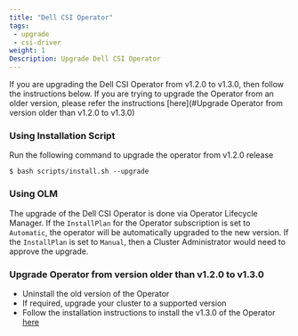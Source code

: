 ```yaml
---
title: "Dell CSI Operator"
tags:
 - upgrade
 - csi-driver
weight: 1
Description: Upgrade Dell CSI Operator
---
```


If you are upgrading the Dell CSI Operator from v1.2.0 to v1.3.0, then follow the instructions below. If you are trying to upgrade the Operator from an older version, please refer the instructions [here](#Upgrade Operator from version older than v1.2.0 to v1.3.0)

### Using Installation Script
Run the following command to upgrade the operator from v1.2.0 release
```
$ bash scripts/install.sh --upgrade
```

### Using OLM
The upgrade of the Dell CSI Operator is done via Operator Lifecycle Manager.
If the `InstallPlan` for the Operator subscription is set to `Automatic`, the operator will be automatically upgraded to the new version. If the `InstallPlan` is set to `Manual`, then a Cluster Administrator would need to approve the upgrade.

### Upgrade Operator from version older than v1.2.0 to v1.3.0

* Uninstall the old version of the Operator
* If required, upgrade your cluster to a supported version
* Follow the installation instructions to install the v1.3.0 of the Operator [here](../../../installation/operator)

